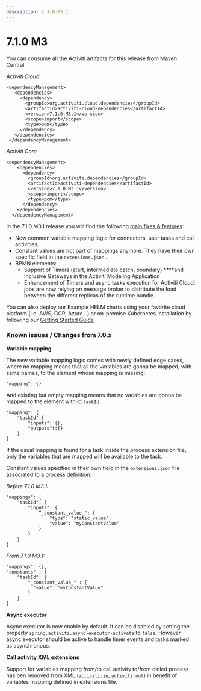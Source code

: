```yaml
---
description: 7.1.0.M3.1
---
```


# 7.1.0 M3

You can consume all the Activiti artifacts for this release from Maven Central:

_Activiti Cloud:_

```markup
<dependencyManagement>
   <dependencies>
     <dependency>
       <groupId>org.activiti.cloud.dependencies</groupId>
       <artifactId>activiti-cloud-dependencies</artifactId>
       <version>7.1.0.M3.1</version>
       <scope>import</scope>
       <type>pom</type>
     </dependency>
   </dependencies>
 </dependencyManagement>
```

_Activiti Core_

```markup
<dependencyManagement>
    <dependencies>
      <dependency>
        <groupId>org.activiti.dependencies</groupId>
        <artifactId>activiti-dependencies</artifactId>
        <version>7.1.0.M3.1</version>
        <scope>import</scope>
        <type>pom</type>
      </dependency>
    </dependencies>
  </dependencyManagement>
```

In the 7.1.0.M3.1 release you will find the following [main fixes & features](https://github.com/Activiti/Activiti/milestone/21?closed=1):

* New common variable mapping logic for connectors, user tasks and call activities.
* Constant values are not part of mappings anymore. They have their own specific field in the `extensions.json` .
* BPMN elements: 
  * Support of Timers \(start, intermediate catch, boundary\) ****and Inclusive Gateways in the Activiti Modeling Application
  * Enhancement of Timers and async tasks execution for Activiti Cloud: jobs are now relying on message broker to distribute the load between the different replicas of the runtime bundle. 

You can also deploy our Example HELM charts using your favorite cloud platform \(i.e. AWS, GCP, Azure...\) or on-premise Kubernetes installation by following our [Getting Started Guide](https://activiti.gitbook.io/activiti-7-developers-guide/getting-started/getting-started-activiti-cloud)

### Known issues / Changes from 7.0.x

**Variable mapping**

The new variable mapping logic comes with newly defined edge cases, where no mapping means that all the variables are gonna be mapped, with same names, to the element whose mapping is missing: 

```text
"mapping": {}
```

 And existing but empty mapping means that no variables are gonna be mapped to the element with id `taskId`:

```text
"mapping": { 
    "taskId":{ 
        "inputs": {}, 
        "outputs"t:{} 
    } 
}
```

 If the usual mapping is found for a task inside the process extension file, only  the variables that are mapped will be available to the task.

 Constant values specified in their own field in the `extensions.json` file associated to a process definition.  
  
_Before 7.1.0.M3.1:_

```text
"mappings": {
    "taskId": {
        "inputs": {
            “_constant_value_": {
                "type": "static_value",
                "value": "myConstantValue"
            }
        }
    }
}
```

_ From 7.1.0.M3.1:_

```text
"mappings": {},
"constants" : {
    "taskId": {
        "_constant_value_" : {
          "value": "myConstantValue"
        }
    }
}
```

**Async executor**

Async executor is now enable by default. It can be disabled by setting the property `spring.activiti.async-executor-activate` to `false`. However async executor should be active to handle timer events and tasks marked as asynchronous.

**Call activity XML extensions**

Support for variables mapping from/to call activity to/from called process has ben removed from XML \(`activiti:in`, `activiti:out`\) in benefit of variables mapping  defined in extensions file.

